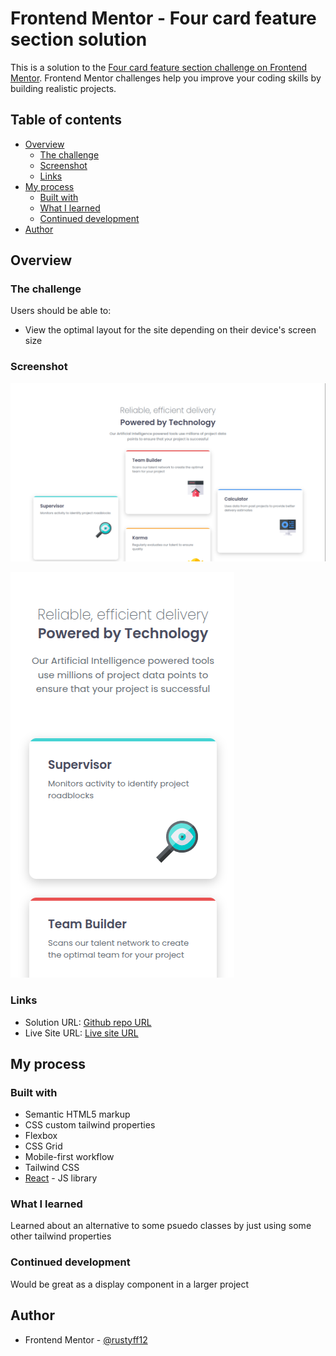 # Frontend Mentor - Four card feature section solution

This is a solution to the [Four card feature section challenge on Frontend Mentor](https://www.frontendmentor.io/challenges/four-card-feature-section-weK1eFYK). Frontend Mentor challenges help you improve your coding skills by building realistic projects.

## Table of contents

- [Overview](#overview)
  - [The challenge](#the-challenge)
  - [Screenshot](#screenshot)
  - [Links](#links)
- [My process](#my-process)
  - [Built with](#built-with)
  - [What I learned](#what-i-learned)
  - [Continued development](#continued-development)
- [Author](#author)

## Overview

### The challenge

Users should be able to:

- View the optimal layout for the site depending on their device's screen size

### Screenshot

![Desktop screenshot](design/screenshots/desktop-screenshot.png)

![Mobile screenshot](design/screenshots/mobile-screenshot.png)

### Links

- Solution URL: [Github repo URL](https://github.com/frontend-rustyff12/06-fm-four-card-feature)
- Live Site URL: [Live site URL](https://four-card-feature-rustyff12.netlify.app/)

## My process

### Built with

- Semantic HTML5 markup
- CSS custom tailwind properties
- Flexbox
- CSS Grid
- Mobile-first workflow
- Tailwind CSS
- [React](https://reactjs.org/) - JS library

### What I learned

Learned about an alternative to some psuedo classes by just using some other tailwind properties

### Continued development

Would be great as a display component in a larger project

## Author

- Frontend Mentor - [@rustyff12](https://www.frontendmentor.io/profile/rustyff12)

